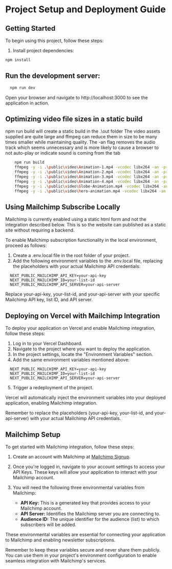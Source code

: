 # Project Setup and Deployment Guide

## Getting Started

To begin using this project, follow these steps:

1. Install project dependencies:

  ```bash
  npm install
  ```


## Run the development server:

  ```bash
    npm run dev
  ```

Open your browser and navigate to http://localhost:3000 to see the application in action.


## Optimizing video file sizes in a static build
  
  npm run build will create a static build in the .\out folder
  The video assets supplied are quite large and ffmpeg can reduce them in size to be many times smaller while maintaining quality.
  The -an flag removes the audio track which seems unnecessary and is more likely to cause a browser to not auto-play or indicate sound is coming from the tab
  ```bash
      npm run build
      ffmpeg -y -i .\public\video\Animation-1.mp4 -vcodec libx264 -an -preset veryslow -crf 18 .\out\video\Animation-1.mp4
      ffmpeg -y -i .\public\video\Animation-2.mp4 -vcodec libx264 -an -preset veryslow -crf 18 .\out\video\Animation-2.mp4
      ffmpeg -y -i .\public\video\Animation-3.mp4 -vcodec libx264 -an -preset veryslow -crf 18 .\out\video\Animation-3.mp4
      ffmpeg -y -i .\public\video\Animation-4.mp4 -vcodec libx264 -an -preset veryslow -crf 18 .\out\video\Animation-4.mp4
      ffmpeg -y -i .\public\video\Globe-Animation.mp4 -vcodec libx264 -an -preset veryslow -crf 18 .\out\video\Globe-Animation.mp4
      ffmpeg -y -i .\public\video\hero-animation.mp4 -vcodec libx264 -an -preset veryslow -crf 18 .\out\video\hero-animation.mp4
  ```


## Using Mailchimp Subscribe Locally

Mailchimp is currently enabled using a static html form and not the integration described below.  This is so the website can published as a static site without requiring a backend.

To enable Mailchimp subscription functionality in the local environment, proceed as follows:

1. Create a .env.local file in the root folder of your project.
2. Add the following environment variables to the .env.local file, replacing the placeholders with your actual Mailchimp API credentials:

  ```plaintext
    NEXT_PUBLIC_MAILCHIMP_API_KEY=your-api-key
    NEXT_PUBLIC_MAILCHIMP_ID=your-list-id
    NEXT_PUBLIC_MAILCHIMP_API_SERVER=your-api-server
  ```

Replace your-api-key, your-list-id, and your-api-server with your specific Mailchimp API key, list ID, and API server.



## Deploying on Vercel with Mailchimp Integration

To deploy your application on Vercel and enable Mailchimp integration, follow these steps:

1. Log in to your Vercel Dashboard.
2. Navigate to the project where you want to deploy the application.
3. In the project settings, locate the "Environment Variables" section.
4. Add the same environment variables mentioned above:

  ```plaintext
    NEXT_PUBLIC_MAILCHIMP_API_KEY=your-api-key
    NEXT_PUBLIC_MAILCHIMP_ID=your-list-id
    NEXT_PUBLIC_MAILCHIMP_API_SERVER=your-api-server
  ```

5. Trigger a redeployment of the project.

Vercel will automatically inject the environment variables into your deployed application, enabling Mailchimp integration.

Remember to replace the placeholders (your-api-key, your-list-id, and your-api-server) with your actual Mailchimp API credentials.



## Mailchimp Setup

To get started with Mailchimp integration, follow these steps:

1. Create an account with Mailchimp at [Mailchimp Signup](https://mailchimp.com/signup/).

2. Once you're logged in, navigate to your account settings to access your API Keys. These keys will allow your application to interact with your Mailchimp account.

3. You will need the following three environmental variables from Mailchimp:

   - **API Key:** This is a generated key that provides access to your Mailchimp account.
   - **API Server:** Identifies the Mailchimp server you are connecting to.
   - **Audience ID:** The unique identifier for the audience (list) to which subscribers will be added.

These environmental variables are essential for connecting your application to Mailchimp and enabling newsletter subscriptions.

Remember to keep these variables secure and never share them publicly. You can use them in your project's environment configuration to enable seamless integration with Mailchimp's services.
